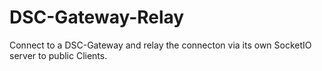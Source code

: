 # DSC-Gateway-Relay

Connect to a DSC-Gateway and relay the connecton via its own SocketIO server to
public Clients.
